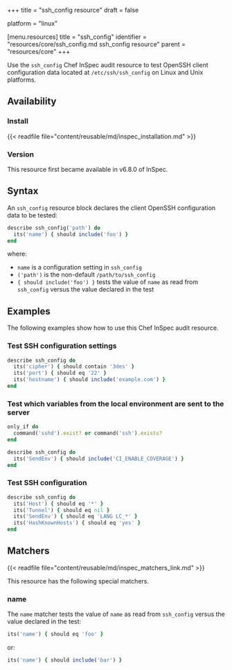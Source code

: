 +++
title = "ssh_config resource"
draft = false

platform = "linux"

[menu.resources]
    title = "ssh_config"
    identifier = "resources/core/ssh_config.md ssh_config resource"
    parent = "resources/core"
+++

Use the `ssh_config` Chef InSpec audit resource to test OpenSSH client configuration data located at `/etc/ssh/ssh_config` on Linux and Unix platforms.

## Availability

### Install

{{< readfile file="content/reusable/md/inspec_installation.md" >}}

### Version

This resource first became available in v6.8.0 of InSpec.

## Syntax

An `ssh_config` resource block declares the client OpenSSH configuration data to be tested:

```ruby
describe ssh_config('path') do
  its('name') { should include('foo') }
end
```

where:

- `name` is a configuration setting in `ssh_config`
- `('path')` is the non-default `/path/to/ssh_config`
- `{ should include('foo') }` tests the value of `name` as read from `ssh_config` versus the value declared in the test

## Examples

The following examples show how to use this Chef InSpec audit resource.

### Test SSH configuration settings

```ruby
describe ssh_config do
  its('cipher') { should contain '3des' }
  its('port') { should eq '22' }
  its('hostname') { should include('example.com') }
end
```

### Test which variables from the local environment are sent to the server

```ruby
only_if do
  command('sshd').exist? or command('ssh').exists?
end

describe ssh_config do
  its('SendEnv') { should include('CI_ENABLE_COVERAGE') }
end
```

### Test SSH configuration

```ruby
describe ssh_config do
  its('Host') { should eq '*' }
  its('Tunnel') { should eq nil }
  its('SendEnv') { should eq 'LANG LC_*' }
  its('HashKnownHosts') { should eq 'yes' }
end
```

## Matchers

{{< readfile file="content/reusable/md/inspec_matchers_link.md" >}}

This resource has the following special matchers.

### name

The `name` matcher tests the value of `name` as read from `ssh_config` versus the value declared in the test:

```ruby
its('name') { should eq 'foo' }
```

or:

```ruby
its('name') { should include('bar') }
```
